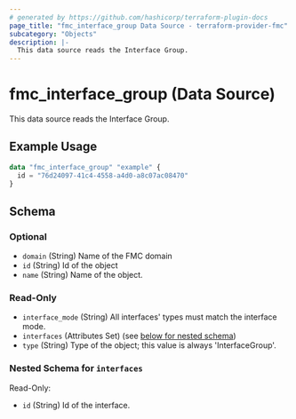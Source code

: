 ```yaml
---
# generated by https://github.com/hashicorp/terraform-plugin-docs
page_title: "fmc_interface_group Data Source - terraform-provider-fmc"
subcategory: "Objects"
description: |-
  This data source reads the Interface Group.
---
```


# fmc_interface_group (Data Source)

This data source reads the Interface Group.

## Example Usage

```terraform
data "fmc_interface_group" "example" {
  id = "76d24097-41c4-4558-a4d0-a8c07ac08470"
}
```

<!-- schema generated by tfplugindocs -->
## Schema

### Optional

- `domain` (String) Name of the FMC domain
- `id` (String) Id of the object
- `name` (String) Name of the object.

### Read-Only

- `interface_mode` (String) All interfaces' types must match the interface mode.
- `interfaces` (Attributes Set) (see [below for nested schema](#nestedatt--interfaces))
- `type` (String) Type of the object; this value is always 'InterfaceGroup'.

<a id="nestedatt--interfaces"></a>
### Nested Schema for `interfaces`

Read-Only:

- `id` (String) Id of the interface.
